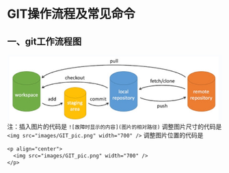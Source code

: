 # GIT操作流程及常见命令

## 一、git工作流程图
![示例图片](images/GIT_pic.png)
注：插入图片的代码是
`![故障时显示的内容](图片的相对路径)`
调整图片尺寸的代码是
`<img src="images/GIT_pic.png" width="700" />`
调整图片位置的代码是
```
<p align="center">
  <img src="images/GIT_pic.png" width="700" />
</p>
```
